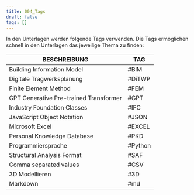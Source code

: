 ```yaml
---
title: 004_Tags
draft: false
tags: []
---
```

 
In den Unterlagen werden folgende Tags verwenden. Die Tags ermöglichen schnell in den Unterlagen das jeweilige Thema zu finden:

| BESCHREIBUNG                           | TAG     |
| -------------------------------------- | ------- |
| Building Information Model             | #BIM    |
| Digitale Tragwerksplanung              | #DiTWP  |
| Finite Element Method                  | #FEM    |
| GPT Generative Pre-trained Transformer | #GPT    |
| Industry Foundation Classes            | #IFC    |
| JavaScript Object Notation             | #JSON   |
| Microsoft Excel                        | #EXCEL  |
| Personal Knowledge Database            | #PKD    |
| Programmiersprache                     | #Python |
| Structural Analysis Format             | #SAF    |
| Comma separated values                 | #CSV    |
| 3D Modellieren                         | #3D     |
| Markdown                               | #md     |


